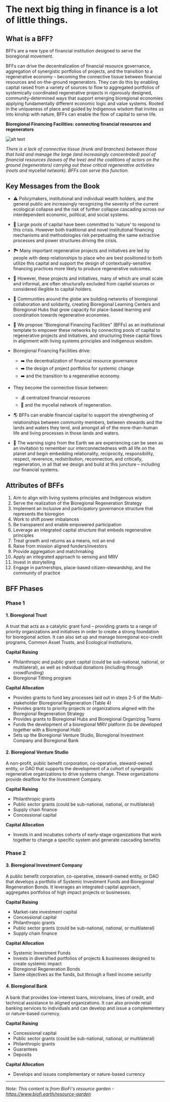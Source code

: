 # The next big thing in finance is a lot of little things.

## What is a BFF?

BFFs are a new type of financial institution designed to serve the bioregional movement.

BFFs can drive the decentralization of financial resource governance, aggregation of synergistic portfolios of projects, and the transition to a regenerative economy – becoming the connective tissue between financial resources and on-the-ground regenerators. They can do this by enabling capital raised from a variety of sources to flow to aggregated portfolios of systemically coordinated regenerative projects in rigorously designed, community-determined ways that support emerging bioregional economies applying fundamentally different economic logic and value systems. Rooted in the uniqueness of place and guided by Indigenous wisdom that invites us into kinship with nature, BFFs can enable the flow of capital to serve life.

**Bioregional Financing Facilities: connecting financial resources and regenerators**

![alt text](<Resources/BioFi Project Image.png>)

*There is a lack of connective tissue (trunk and branches) between those that hold and manage the large (and increasingly concentrated) pool of financial resources (leaves of the tree) and the coalitions of actors on the ground (regenerators) carrying out these critical regenerative activities (roots and mycelial network). BFFs can serve this function.*

## Key Messages from the Book

- ⚠️ Policymakers, institutional and individual wealth holders, and the general public are increasingly recognizing the severity of the current ecological collapse and the risk of further collapse cascading across our interdependent economic, political, and social systems.

- 💸 Large pools of capital have been committed to 'nature' to respond to this crisis. However both traditional and novel institutional financing mechanisms and methodologies risk perpetuating the same extractive processes and power structures driving the crisis.

- 🏞 Many important regenerative projects and initiatives are led by people with deep relationships to place who are best positioned to both utilize this capital and support the design of contextually-sensitive financing practices more likely to produce regenerative outcomes.

- 🔎 However, these projects and initiatives, many of which are small scale and informal, are often structurally excluded from capital sources or considered illegible to capital holders.

- 🤝 Communities around the globe are building networks of bioregional collaboration and solidarity, creating Bioregional Learning Centers and Bioregional Hubs that grow capacity for place-based learning and coordination towards regenerative economies.

- 🌳 We propose "Bioregional Financing Facilities" (BFFs) as an institutional template to empower these networks by connecting pools of capital to regenerative projects and initiatives, and structuring these capital flows in alignment with living systems principles and Indigenous wisdom.

- Bioregional Financing Facilities drive:
  - ➡️ the decentralization of financial resource governance
  - ➡️ the design of project portfolios for systemic change
  - ➡️ and the transition to a regenerative economy.

- They become the connective tissue between:
  - 💰 centralized financial resources
  - 🍄 and the mycelial network of regeneration.

- 🌎 BFFs can enable financial capital to support the strengthening of relationships between community members, between stewards and the lands and waters they tend, and amongst all of the more-than-human life and living processes in those lands and waters.

- 🌻 The warning signs from the Earth we are experiencing can be seen as an invitation to remember our interconnectedness with all life on the planet and begin embedding relationality, reciprocity, responsibility, respect, reverence, redistribution, reconnection, and critically, regeneration, in all that we design and build at this juncture – including our financial systems.

## Attributes of BFFs

1. Aim to align with living systems principles and Indigenous wisdom
2. Serve the realization of the Bioregional Regeneration Strategy
3. Implement an inclusive and participatory governance structure that represents the bioregion
4. Work to shift power imbalances
5. Be transparent and enable empowered participation
6. Leverage an integrated capital structure that embeds regenerative principles
7. Treat growth and returns as a means, not an end
8. Raise from mission aligned funders/investors
9. Provide aggregation and matchmaking
10. Apply an integrated approach to sensing and MRV
11. Invest in storytelling
12. Engage in partnerships, place-based citizen-stewardship, and the community of practice

## BFF Phases

### Phase 1

#### 1. Bioregional Trust
A trust that acts as a catalytic grant fund – providing grants to a range of priority organizations and initiatives in order to create a strong foundation for bioregional action. It can also set up and manage bioregional eco-credit programs, Common Asset Trusts, and Ecological Institutions.

**Capital Raising**
- Philanthropic and public grant capital (could be sub-national, national, or multilateral), as well as individual donations (including through crowdfunding)
- Bioregional Tithing program

**Capital Allocation**
- Provides grants to fund key processes laid out in steps 2-5 of the Multi-stakeholder Bioregional Regeneration (Table 4)
- Provides grants to priority projects or organizations aligned with the Bioregional Regeneration Strategy
- Provides grants to Bioregional Hubs and Bioregional Organizing Teams
- Funds the development of a bioregional MRV platform (to be developed together with a Bioregional Hub)
- Sets up the Bioregional Venture Studio, Bioregional Investment Company and Bioregional Bank

#### 2. Bioregional Venture Studio
A non-profit, public benefit corporation, co-operative, steward-owned entity, or DAO that supports the development of a cohort of synergistic regenerative organizations to drive systems change. These organizations provide dealflow for the Investment Company.

**Capital Raising**
- Philanthropic grants
- Public sector grants (could be sub-national, national, or multilateral)
- Supply chain finance
- Concessional capital

**Capital Allocation**
- Invests in and incubates cohorts of early-stage organizations that work together to change a specific system and generate cascading benefits

### Phase 2

#### 3. Bioregional Investment Company
A public benefit corporation, co-operative, steward-owned entity, or DAO that develops a portfolio of Systemic Investment Funds and Bioregional Regeneration Bonds. It leverages an integrated capital approach, aggregates portfolios of high impact projects or businesses.

**Capital Raising**
- Market-rate investment capital
- Concessional capital
- Philanthropic grants
- Public sector grants (could be sub-national, national, or multilateral)
- Supply chain finance

**Capital Allocation**
- Systemic Investment Funds
- Invests in diversified portfolios of projects & businesses designed to create systemic impact
- Bioregional Regeneration Bonds
- Same objectives as the funds, but through a fixed income security

#### 4. Bioregional Bank
A bank that provides low-interest loans, microloans, lines of credit, and technical assistance to aligned organizations. It can also provide retail banking services to individuals and can develop and issue a complementary or nature-based currency.

**Capital Raising**
- Concessional capital
- Public sector grants (could be sub-national, national, or multilateral)
- Philanthropic grants
- Guarantees
- Deposits

**Capital Allocation**
- Develops and issues complementary or nature-based currency

---

*Note: This content is from BioFi's resource garden - https://www.biofi.earth/resource-garden*
